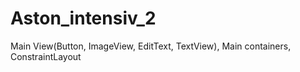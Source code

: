 # Aston_intensiv_2
Main View(Button, ImageView, EditText, TextView), Main containers, ConstraintLayout
